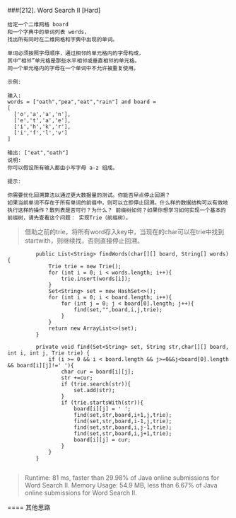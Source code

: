 ###[212]. Word Search II 
[Hard]
```
给定一个二维网格 board
和一个字典中的单词列表 words，
找出所有同时在二维网格和字典中出现的单词。

单词必须按照字母顺序，通过相邻的单元格内的字母构成，
其中“相邻”单元格是那些水平相邻或垂直相邻的单元格。
同一个单元格内的字母在一个单词中不允许被重复使用。

示例:

输入: 
words = ["oath","pea","eat","rain"] and board =
[
  ['o','a','a','n'],
  ['e','t','a','e'],
  ['i','h','k','r'],
  ['i','f','l','v']
]

输出: ["eat","oath"]
说明:
你可以假设所有输入都由小写字母 a-z 组成。

提示:

你需要优化回溯算法以通过更大数据量的测试。你能否早点停止回溯？
如果当前单词不存在于所有单词的前缀中，则可以立即停止回溯。什么样的数据结构可以有效地执行这样的操作？散列表是否可行？为什么？ 前缀树如何？如果你想学习如何实现一个基本的前缀树，请先查看这个问题： 实现Trie（前缀树）。

```
> 借助之前的trie，将所有word存入key中，当现在的char可以在trie中找到startwith，则继续找，否则直接停止回溯。
>
```
         public List<String> findWords(char[][] board, String[] words) {
             Trie trie = new Trie();
             for (int i = 0; i < words.length; i++){
                 trie.insert(words[i]);
             }
             Set<String> set = new HashSet<>();
             for (int i = 0; i < board.length; i++){
                 for (int j = 0; j < board[0].length; j++){
                     find(set,"",board,i,j,trie);
                 }
             }
             return new ArrayList<>(set);
         }
     
         private void find(Set<String> set, String str,char[][] board, int i, int j, Trie trie) {
             if (i >= 0 && i < board.length && j>=0&&j<board[0].length && board[i][j]!=' '){
                 char cur = board[i][j];
                 str +=cur;
                 if (trie.search(str)){
                     set.add(str);
                 }
                 if (trie.startsWith(str)){
                     board[i][j] = ' ';
                     find(set,str,board,i+1,j,trie);
                     find(set,str,board,i-1,j,trie);
                     find(set,str,board,i,j-1,trie);
                     find(set,str,board,i,j+1,trie);
                     board[i][j] = cur;
                 }
             }
         }
    
```

> Runtime: 81 ms, faster than 29.98% of Java online submissions for Word Search II.
> Memory Usage: 54.9 MB, less than 6.67% of Java online submissions for Word Search II.
>
====
其他思路
```aidl
 

``` 